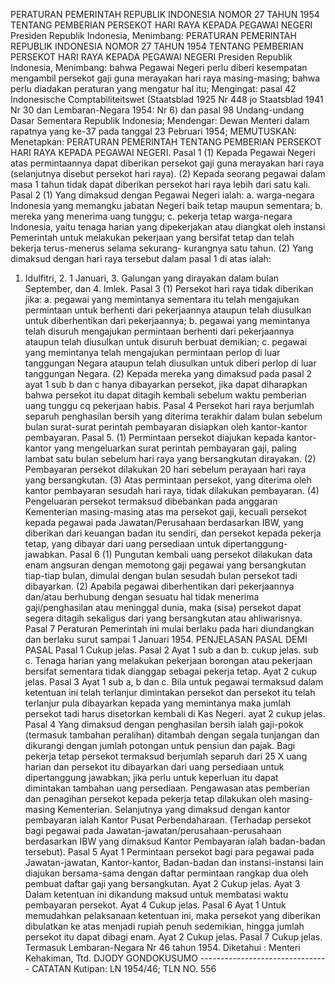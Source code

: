  PERATURAN PEMERINTAH REPUBLIK INDONESIA NOMOR 27 TAHUN 1954 TENTANG PEMBERIAN PERSEKOT HARI RAYA KEPADA PEGAWAI NEGERI Presiden Republik Indonesia, Menimbang: PERATURAN PEMERINTAH REPUBLIK INDONESIA NOMOR 27 TAHUN 1954 TENTANG PEMBERIAN PERSEKOT HARI RAYA KEPADA PEGAWAI NEGERI Presiden Republik Indonesia, Menimbang: bahwa Pegawai Negeri perlu diberi kesempatan mengambil persekot gaji guna merayakan hari raya masing-masing; bahwa perlu diadakan peraturan yang mengatur hal itu;
Mengingat:
 pasal 42 Indonesische Comptabiliteitswet (Staatsblad 1925 Nr 448 jo Staatsblad 1941 Nr 30 dan Lembaran-Negara 1954: Nr 6) dan pasal 98 Undang-undang Dasar Sementara Republik Indonesia; Mendengar: Dewan Menteri dalam rapatnya yang ke-37 pada tanggal 23 Pebruari 1954;
MEMUTUSKAN:
 Menetapkan: PERATURAN PEMERINTAH TENTANG PEMBERIAN PERSEKOT HARI RAYA KEPADA PEGAWAI NEGERI. Pasal 1 (1) Kepada Pegawai Negeri atas permintaannya dapat diberikan persekot gaji guna merayakan hari raya (selanjutnya disebut persekot hari raya). (2) Kepada seorang pegawai dalam masa 1 tahun tidak dapat diberikan persekot hari raya lebih dari satu kali. Pasal 2 (1) Yang dimaksud dengan Pegawai Negeri ialah:
a. warga-negara Indonesia yang memangku jabatan Negeri baik tetap maupun sementara;
b. mereka yang menerima uang tunggu;
c. pekerja tetap warga-negara Indonesia, yaitu tenaga harian yang dipekerjakan atau diangkat oleh instansi Pemerintah untuk melakukan pekerjaan yang bersifat tetap dan telah bekerja terus-menerus selama sekurang- kurangnya satu tahun. (2) Yang dimaksud dengan hari raya tersebut dalam pasal 1 di atas ialah:
1. Idulfitri, 2. 1 Januari, 3. Galungan yang dirayakan dalam bulan September, dan 4. Imlek. Pasal 3 (1) Persekot hari raya tidak diberikan jika:
a. pegawai yang memintanya sementara itu telah mengajukan permintaan untuk berhenti dari pekerjaannya ataupun telah diusulkan untuk diberhentikan dari pekerjaannya;
b. pegawai yang memintanya telah disuruh mengajukan permintaan berhenti dari pekerjaannya ataupun telah diusulkan untuk disuruh berbuat demikian;
c. pegawai yang memintanya telah mengajukan permintaan perlop di luar tanggungan Negara ataupun telah diusulkan untuk diberi perlop di luar tanggungan Negara. (2) Kepada mereka yang dimaksud pada pasal 2 ayat 1 sub b dan c hanya dibayarkan persekot, jika dapat diharapkan bahwa persekot itu dapat ditagih kembali sebelum waktu pemberian uang tunggu cq pekerjaan habis. Pasal 4 Persekot hari raya berjumlah separuh penghasilan bersih yang diterima terakhir dalam bulan sebelum bulan surat-surat perintah pembayaran disiapkan oleh kantor-kantor pembayaran. Pasal 5. (1) Permintaan persekot diajukan kepada kantor-kantor yang mengeluarkan surat perintah pembayaran gaji, paling lambat satu bulan sebelum hari raya yang bersangkutan dirayakan. (2) Pembayaran persekot dilakukan 20 hari sebelum perayaan hari raya yang bersangkutan. (3) Atas permintaan persekot, yang diterima oleh kantor pembayaran sesudah hari raya, tidak dilakukan pembayaran. (4) Pengeluaran persekot termaksud dibebankan pada anggaran Kementerian masing-masing atas ma persekot gaji, kecuali persekot kepada pegawai pada Jawatan/Perusahaan berdasarkan IBW, yang diberikan dari keuangan badan itu sendiri, dan persekot kepada pekerja tetap, yang dibayar dari uang persediaan untuk dipertanggung-jawabkan. Pasal 6 (1) Pungutan kembali uang persekot dilakukan data enam angsuran dengan memotong gaji pegawai yang bersangkutan tiap-tiap bulan, dimulai dengan bulan sesudah bulan persekot tadi dibayarkan. (2) Apabila pegawai diberhentikan dari pekerjaannya dan/atau berhubung dengan sesuatu hal tidak menerima gaji/penghasilan atau meninggal dunia, maka (sisa) persekot dapat segera ditagih sekaligus dari yang bersangkutan atau ahliwarisnya. Pasal 7 Peraturan Pemerintah ini mulai berlaku pada hari diundangkan dan berlaku surut sampai 1 Januari 1954. PENJELASAN PASAL DEMI PASAL Pasal 1 Cukup jelas. Pasal 2 Ayat 1 sub a dan b. cukup jelas. sub c. Tenaga harian yang melakukan pekerjaan borongan atau pekerjaan bersifat sementara tidak dianggap sebagai pekerja tetap. Ayat 2 cukup jelas. Pasal 3 Ayat 1 sub a, b dan c. Bila untuk pegawai termaksud dalam ketentuan ini telah terlanjur dimintakan persekot dan persekot itu telah terlanjur pula dibayarkan kepada yang memintanya maka jumlah persekot tadi harus disetorkan kembali di Kas Negeri. ayat 2 cukup jelas. Pasal 4 Yang dimaksud dengan penghasilan bersih ialah gaji-pokok (termasuk tambahan peralihan) ditambah dengan segala tunjangan dan dikurangi dengan jumlah potongan untuk pensiun dan pajak. Bagi pekerja tetap persekot termaksud berjumlah separuh dari 25 X uang harian dan persekot itu dibayarkan dari uang persediaan untuk dipertanggung jawabkan; jika perlu untuk keperluan itu dapat dimintakan tambahan uang persediaan. Pengawasan atas pemberian dan penagihan persekot kepada pekerja tetap dilakukan oleh masing-masing Kementerian. Selanjutnya yang dimaksud dengan kantor pembayaran ialah Kantor Pusat Perbendaharaan. (Terhadap persekot bagi pegawai pada Jawatan-jawatan/perusahaan-perusahaan berdasarkan IBW yang dimaksud Kantor Pembayaran ialah badan-badan tersebut). Pasal 5 Ayat 1 Permintaan persekot bagi para pegawai pada Jawatan-jawatan, Kantor-kantor, Badan-badan dan instansi-instansi lain diajukan bersama-sama dengan daftar permintaan rangkap dua oleh pembuat daftar gaji yang bersangkutan. Ayat 2 Cukup jelas. Ayat 3 Dalam ketentuan ini dikandung maksud untuk membatasi waktu pembayaran persekot. Ayat 4 Cukup jelas. Pasal 6 Ayat 1 Untuk memudahkan pelaksanaan ketentuan ini, maka persekot yang diberikan dibulatkan ke atas menjadi rupiah penuh sedemikian, hingga jumlah persekot itu dapat dibagi enam. Ayat 2 Cukup jelas. Pasal 7 Cukup jelas. Termasuk Lembaran-Negara Nr 46 tahun 1954. Diketahui : Menteri Kehakiman, Ttd. DJODY GONDOKUSUMO -------------------------------- CATATAN Kutipan: LN 1954/46; TLN NO. 556